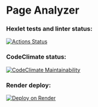 # Page Analyzer

### Hexlet tests and linter status:
[![Actions Status](https://github.com/evisorexx/python-project-83/actions/workflows/hexlet-check.yml/badge.svg)](https://github.com/evisorexx/python-project-83/actions)

### CodeClimate status:
[![CodeClimate Maintainability](https://api.codeclimate.com/v1/badges/eeedb86b05bedbc2137f/maintainability)](https://codeclimate.com/github/evisorexx/python-project-83/maintainability)

### Render deploy:
[![Deploy on Render](https://render.com/images/deploy-to-render-button.svg)](https://page-analyzer-k6p6.onrender.com)

